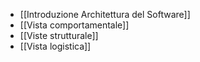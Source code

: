 - [[Introduzione Architettura del Software]]
- [[Vista comportamentale]]
- [[Viste strutturale]]
- [[Vista logistica]]